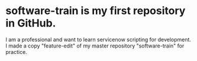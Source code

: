 # software-train is my first repository in GitHub.
I am a professional and want to learn servicenow scripting for development.
I made a copy "feature-edit" of my master repository "software-train" for practice.
